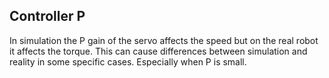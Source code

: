 ## Controller P

In simulation the P gain of the servo affects the speed but on the real robot it
affects the torque. This can cause differences between simulation and reality in
some specific cases. Especially when P is small.

